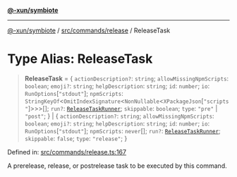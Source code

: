 [**@-xun/symbiote**](../../../../README.md)

***

[@-xun/symbiote](../../../../README.md) / [src/commands/release](../README.md) / ReleaseTask

# Type Alias: ReleaseTask

> **ReleaseTask** = \{ `actionDescription?`: `string`; `allowMissingNpmScripts`: `boolean`; `emoji?`: `string`; `helpDescription`: `string`; `id`: `number`; `io`: `RunOptions`\[`"stdout"`\]; `npmScripts`: `StringKeyOf`\<`OmitIndexSignature`\<`NonNullable`\<`XPackageJson`\[`"scripts"`\]\>\>\>[]; `run?`: [`ReleaseTaskRunner`](ReleaseTaskRunner.md); `skippable`: `boolean`; `type`: `"pre"` \| `"post"`; \} \| \{ `actionDescription?`: `string`; `allowMissingNpmScripts`: `boolean`; `emoji?`: `string`; `helpDescription`: `string`; `id`: `number`; `io`: `RunOptions`\[`"stdout"`\]; `npmScripts`: `never`[]; `run?`: [`ReleaseTaskRunner`](ReleaseTaskRunner.md); `skippable`: `false`; `type`: `"release"`; \}

Defined in: [src/commands/release.ts:167](https://github.com/Xunnamius/symbiote/blob/1214379b104dd598631a5db52a98adbb1a28dfdf/src/commands/release.ts#L167)

A prerelease, release, or postrelease task to be executed by this command.
